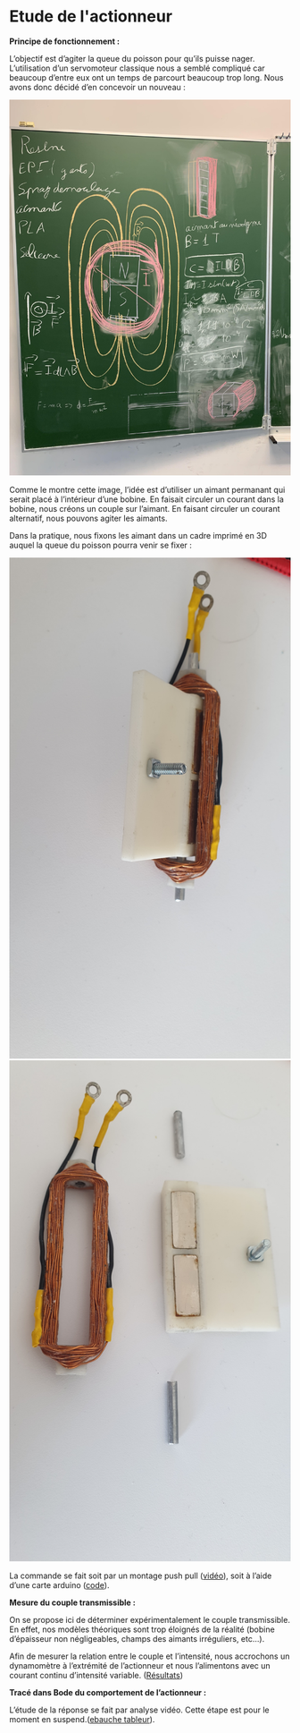 # Etude de l'actionneur

__Principe de fonctionnement :__

L’objectif est d’agiter la queue du poisson pour qu’ils puisse nager. L’utilisation d’un servomoteur classique nous a semblé compliqué car beaucoup d’entre eux ont un temps de parcourt beaucoup trop long. Nous avons donc décidé d’en concevoir un nouveau :

<img src="documents tiers/Images/8.jpg">

Comme le montre cette image, l’idée est d’utiliser un aimant permanant qui serait placé à l’intérieur d’une bobine. En faisait circuler un courant dans la bobine, nous créons un couple sur l’aimant. En faisant circuler un courant alternatif, nous pouvons agiter les aimants.

Dans la pratique, nous fixons les aimant dans un cadre imprimé en 3D auquel la queue du poisson pourra venir se fixer :

<img src="documents tiers/Images/9.jpg">
<img src="documents tiers/Images/10.jpg">

La commande se fait soit par un montage push pull ([vidéo](https://youtu.be/8bh-lfFtLSA)), soit à l’aide d’une carte arduino ([code](https://github.com/mgallois/Robot-Poisson/blob/master/codes%20divers/code%20arduino/programme_commande_actionneur/programme_commande_actionneur.ino)).

__Mesure du couple transmissible :__

On se propose ici de déterminer expérimentalement le couple transmissible. En effet, nos modèles théoriques sont trop éloignés de la réalité (bobine d’épaisseur non négligeables, champs des aimants irréguliers, etc…).

Afin de mesurer la relation entre le couple et l’intensité, nous accrochons un dynamomètre à l’extrémité de l’actionneur et nous l’alimentons avec un courant continu d’intensité variable. ([Résultats](https://github.com/mgallois/Robot-Poisson/blob/master/l'actionneur/Couple%20Actionneur%20en%20fonction%20de%20l'intensit%C3%A9.xlsx))

__Tracé dans Bode du comportement de l’actionneur :__

L’étude de la réponse se fait par analyse vidéo. Cette étape est pour le moment en suspend.([ebauche tableur](https://github.com/mgallois/Robot-Poisson/blob/master/l'actionneur/trac%C3%A9%20dans%20bode%20(%C3%A9bauche).xlsx)).

